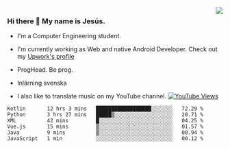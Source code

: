 <img align='right' src="https://github-readme-stats.vercel.app/api/top-langs/?username=JesusJimenezG&layout=compact&theme=dracula">

### Hi there 👋 My name is Jesús.
- I'm a Computer Engineering student.
- I'm currently working as Web and native Android Developer. Check out my [Upwork's profile](https://www.upwork.com/freelancers/~0136891f6e1d316648)

- ProgHead. Be prog.
- Inlärning svenska
- I also like to translate music on my YouTube channel. [![YouTube Views](https://img.shields.io/youtube/channel/views/UCWnlcC4_sV9Imcy9ysQpxHA?style=social)](https://www.youtube.com/channel/UCWnlcC4_sV9Imcy9ysQpxHA)

<!--START_SECTION:waka-->

```text
Kotlin       12 hrs 3 mins   ██████████████████░░░░░░░   72.29 %
Python       3 hrs 27 mins   █████▒░░░░░░░░░░░░░░░░░░░   20.71 %
XML          42 mins         █░░░░░░░░░░░░░░░░░░░░░░░░   04.25 %
Vue.js       15 mins         ▒░░░░░░░░░░░░░░░░░░░░░░░░   01.57 %
Java         9 mins          ▒░░░░░░░░░░░░░░░░░░░░░░░░   00.94 %
JavaScript   1 min           ░░░░░░░░░░░░░░░░░░░░░░░░░   00.12 %
```

<!--END_SECTION:waka-->

<!--
**JesusJimenezG/JesusJimenezG** is a ✨ _special_ ✨ repository because its `README.md` (this file) appears on your GitHub profile.

Here are some ideas to get you started:

- 🔭 I’m currently working on ...
- 🌱 I’m currently learning ...
- 👯 I’m looking to collaborate on ...
- 🤔 I’m looking for help with ...
- 💬 Ask me about ...
- 📫 How to reach me: ...
- 😄 Pronouns: ...
- ⚡ Fun fact: ...
-->
